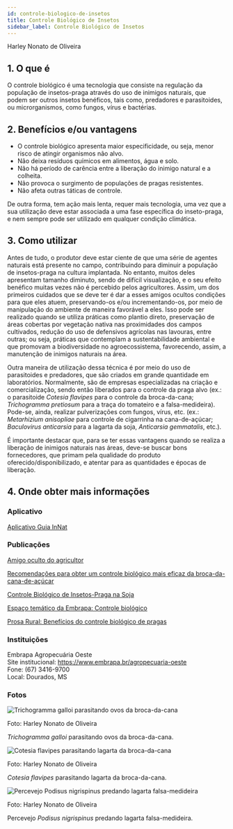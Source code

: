 ```yaml
---
id: controle-biologico-de-insetos
title: Controle Biológico de Insetos
sidebar_label: Controle Biológico de Insetos
---
```


<div className="center-textArticle">Harley Nonato de Oliveira</div>

## **1. O que é**

O controle biológico é uma tecnologia que consiste na regulação
da população de insetos-praga através do uso de inimigos
naturais, que podem ser outros insetos benéficos, tais como,
predadores e parasitoides, ou microrganismos, como fungos,
vírus e bactérias.

## **2. Benefícios e/ou vantagens**

- O controle biológico apresenta maior especificidade, ou seja,
  menor risco de atingir organismos não alvo.
- Não deixa resíduos químicos em alimentos, água e solo.
- Não há período de carência entre a liberação do inimigo
  natural e a colheita.
- Não provoca o surgimento de populações de pragas
  resistentes.
- Não afeta outras táticas de controle.

De outra forma, tem ação mais lenta, requer mais tecnologia,
uma vez que a sua utilização deve estar associada a uma fase
específica do inseto-praga, e nem sempre pode ser utilizado em
qualquer condição climática.

## **3. Como utilizar**

Antes de tudo, o produtor deve estar ciente de que uma série de
agentes naturais está presente no campo, contribuindo para
diminuir a população de insetos-praga na cultura implantada. No
entanto, muitos deles apresentam tamanho diminuto, sendo de
difícil visualização, e o seu efeito benéfico muitas vezes não é
percebido pelos agricultores. Assim, um dos primeiros cuidados
que se deve ter é dar a esses amigos ocultos condições para que
eles atuem, preservando-os e/ou incrementando-os, por meio de
manipulação do ambiente de maneira favorável a eles. Isso pode
ser realizado quando se utiliza práticas como plantio direto,
preservação de áreas cobertas por vegetação nativa nas
proximidades dos campos cultivados, redução do uso de
defensivos agrícolas nas lavouras, entre outras; ou seja, práticas
que contemplam a sustentabilidade ambiental e que promovam a
biodiversidade no agroecossistema, favorecendo, assim, a
manutenção de inimigos naturais na área.

Outra maneira de utilização dessa técnica é por meio do uso de
parasitoides e predadores, que são criados em grande
quantidade em laboratórios. Normalmente, são de empresas
especializadas na criação e comercialização, sendo então
liberados para o controle da praga alvo (ex.: o parasitoide _Cotesia
flavipes_ para o controle da broca-da-cana; _Trichogramma
pretiosum_ para a traça do tomateiro e a falsa-medideira). Pode-se, ainda, realizar pulverizações com fungos, vírus, etc. (ex.:
_Metarhizium anisopliae_ para controle de cigarrinha na cana-de-açúcar; _Baculovirus anticarsia_ para a lagarta da soja, _Anticarsia
gemmatalis_, etc.).

É importante destacar que, para se ter essas vantagens quando
se realiza a liberação de inimigos naturais nas áreas, deve-se
buscar bons fornecedores, que primam pela qualidade do
produto oferecido/disponibilizado, e atentar para as quantidades
e épocas de liberação.

## **4. Onde obter mais informações**

### Aplicativo

[Aplicativo Guia InNat](https://bit.ly/2DqGVBi)

### Publicações

[Amigo oculto do agricultor](https://bit.ly/2XZbWFN)

[Recomendações para obter um controle biológico mais eficaz da broca-da-cana-de-açúcar](https://bit.ly/34DPpRH)

[Controle Biológico de Insetos-Praga na Soja](https://bit.ly/34rBw8Q)

[Espaço temático da Embrapa: Controle biológico](https://www.embrapa.br/tema-controle-biologico)

[Prosa Rural: Benefícios do controle biológico de pragas](https://bit.ly/2sitZei)

<div className="container-instituicoes">

### Instituições

  <div className="instituicao">
    <div className="nome-instituicao">
      Embrapa Agropecuária Oeste
    </div>
    <div className="site-instituicao">
      <span className="negrito">Site institucional: </span>
      <a href="https://www.embrapa.br/agropecuaria-oeste" target="_blank"> https://www.embrapa.br/agropecuaria-oeste</a>
    </div>
    <div className="telefone-instituicao">
      <span className="negrito">Fone:</span> (67) 3416-9700
    </div>
    <div className="cidade-uf-instituicao">
      <span className="negrito">Local:</span> Dourados, MS
    </div>    
  </div>
</div>

### Fotos 

<div class="container-img"> 

  ![Trichogramma galloi parasitando ovos da broca-da-cana](/img/docs/18_controle_insetos/FOTO_01.jpg)

  <span class="legenda-foto-fonte">Foto: Harley Nonato de Oliveira</span>
  <div className="legenda-foto"><em>Trichogramma galloi</em> parasitando ovos da broca-da-cana.</div>
</div>

<div class="container-img"> 

  ![Cotesia flavipes parasitando lagarta da broca-da-cana](/img/docs/18_controle_insetos/FOTO_02.jpg)

  <span class="legenda-foto-fonte">Foto: Harley Nonato de Oliveira</span>
  <div className="legenda-foto"><em>Cotesia flavipes</em> parasitando lagarta da broca-da-cana.</div>
</div>

<div class="container-img"> 

  ![Percevejo Podisus nigrispinus predando lagarta falsa-medideira](/img/docs/18_controle_insetos/FOTO_03.jpg)

  <span class="legenda-foto-fonte">Foto: Harley Nonato de Oliveira</span>
  <div className="legenda-foto">Percevejo <em>Podisus nigrispinus</em> predando lagarta falsa-medideira.</div>
</div>
